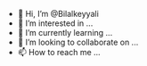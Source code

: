 - 👋 Hi, I’m @Bilalkeyyali
- 👀 I’m interested in ...
- 🌱 I’m currently learning ...
- 💞️ I’m looking to collaborate on ...
- 📫 How to reach me ...

<!---
Bilalkeyyali/Bilalkeyyali is a ✨ special ✨ repository because its `README.md` (this file) appears on your GitHub profile.
You can click the Preview link to take a look at your changes.
--->
